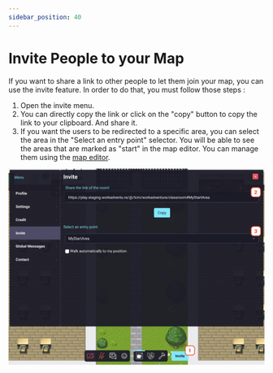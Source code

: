 ```yaml
---
sidebar_position: 40
---
```


# Invite People to your Map
If you want to share a link to other people to let them join your map, you can use the invite feature.
 In order to do that, you must follow those steps :
1. Open the invite menu.
2. You can directly copy the link or click on the "copy" button to copy the link to your clipboard. And share it.
3. If you want the users to be redirected to a specific area, you can select the area in the "Select an entry point" selector.
    You will be able to see the areas that are marked as "start" in the map editor. You can manage them using the [map editor](tiled-editor/entry-exit.md).

![Invite menu](./images/invite.png)
